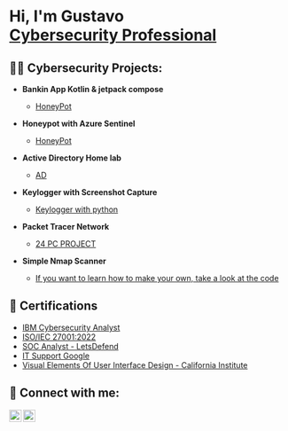 <h1>Hi, I'm Gustavo <br/><a href="https://www.linkedin.com/in/gustavo-claudino23/">Cybersecurity Professional</a>

<h2>👨‍💻 Cybersecurity Projects:</h2>

- <b>Bankin App Kotlin & jetpack compose</b>
  - [HoneyPot](https://github.com/GussBad/Banking-App-Kotlin)

- <b>Honeypot with Azure Sentinel</b>
  - [HoneyPot](https://github.com/GussBad/HoneyPotAzure)
 
- <b>Active Directory Home lab</b>
  - [AD](https://github.com/GussBad/Active-Directory-Setup)

- <b>Keylogger with Screenshot Capture</b>
  - [Keylogger with python](https://github.com/GussBad/Keylogger-with-Screenshot-Capture)
 
- <b>Packet Tracer Network</b>
  - [24 PC PROJECT](https://github.com/GussBad/Packet-Tracer-Network)
 
  
- <b>Simple Nmap Scanner</b>
  - [If you want to learn how to make your own, take a look at the code](https://github.com/GussBad/Nmap-scanner)


<h2>📃 Certifications </h2>

- [IBM Cybersecurity Analyst](https://coursera.org/verify/SYJMHY2T3GDD)
- [ISO/IEC 27001:2022](https://www.linkedin.com/in/gustavo-claudino23/)
- [SOC Analyst - LetsDefend](https://app.letsdefend.io/certificate/show/4d7727a3-210b-4bc2-b6e0-bcd282e4ba7b)
- [IT Support Google](https://www.credly.com/badges/bd3aa58c-5d2b-4c5b-9e2d-6a7b7d9b8574/linked_in_profile)
- [Visual Elements Of User Interface Design - California Institute](https://coursera.org/verify/KWB4EUKEUTGA)

<h2> 🤳 Connect with me:</h2>

[<img align="left" alt="Gustavo | LinkedIn" width="22px" src="https://cdn.jsdelivr.net/npm/simple-icons@v3/icons/linkedin.svg" />][linkedin]
[<img align="left" alt="JoshMadakor | Instagram" width="22px" src="https://cdn.jsdelivr.net/npm/simple-icons@v3/icons/instagram.svg" />][instagram]


[instagram]: https://www.instagram.com/saturnvrockets/
[linkedin]: https://www.linkedin.com/in/gustavo-claudino23/

